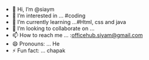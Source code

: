 - 👋 Hi, I’m @siaym
- 👀 I’m interested in ... #coding 
- 🌱 I’m currently learning ...#Html, css and java 
- 💞️ I’m looking to collaborate on ...
- 📫 How to reach me ...  :officehub.siyam@gmail.com
- 😄 Pronouns: ... He 
- ⚡ Fun fact: ... chapak 

<!---
siaym/siaym is a ✨ special ✨ repository because its `README.md` (this file) appears on your GitHub profile.
You can click the Preview link to take a look at your changes.
--->

